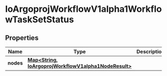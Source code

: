 
# IoArgoprojWorkflowV1alpha1WorkflowTaskSetStatus

## Properties
Name | Type | Description | Notes
------------ | ------------- | ------------- | -------------
**nodes** | [**Map&lt;String, IoArgoprojWorkflowV1alpha1NodeResult&gt;**](IoArgoprojWorkflowV1alpha1NodeResult.md) |  |  [optional]




